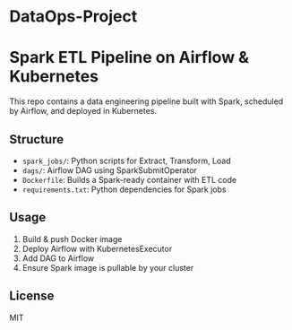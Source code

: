 # DataOps-Project
# Spark ETL Pipeline on Airflow & Kubernetes

This repo contains a data engineering pipeline built with Spark, scheduled by Airflow, and deployed in Kubernetes.

## Structure
- `spark_jobs/`: Python scripts for Extract, Transform, Load
- `dags/`: Airflow DAG using SparkSubmitOperator
- `Dockerfile`: Builds a Spark-ready container with ETL code
- `requirements.txt`: Python dependencies for Spark jobs

## Usage
1. Build & push Docker image
2. Deploy Airflow with KubernetesExecutor
3. Add DAG to Airflow
4. Ensure Spark image is pullable by your cluster

## License
MIT

